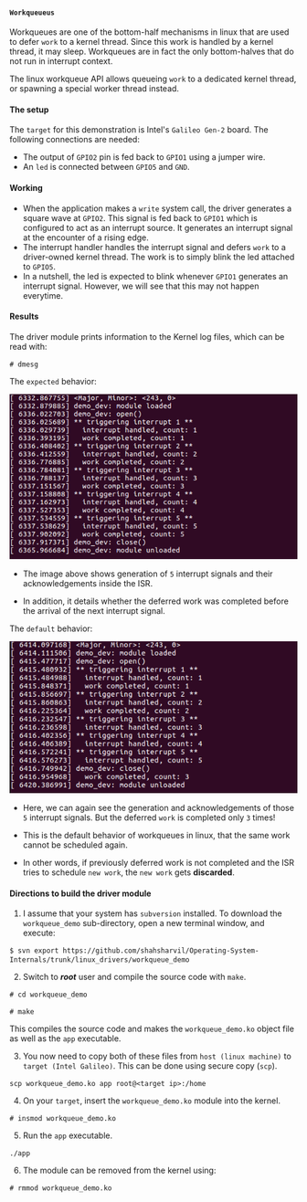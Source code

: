 #### `Workqueueus`
Workqueues are one of the bottom-half mechanisms in linux that are used to defer `work` to a kernel thread. Since this work is handled by a kernel thread, it may sleep. Workqueues are in fact the only bottom-halves that do not run in interrupt context.

The linux workqueue API allows queueing `work` to a dedicated kernel thread, or spawning a special worker thread instead.  

#### The setup
The `target` for this demonstration is Intel's `Galileo Gen-2` board. The following connections are needed:
 * The output of `GPIO2` pin is fed back to `GPIO1` using a jumper wire. 
 * An `led` is connected between `GPIO5` and `GND`.

#### Working
 * When the application makes a `write` system call, the driver generates a square wave at `GPIO2`. This signal is fed back to `GPIO1` which is configured to act as an interrupt source. It generates an interrupt signal at the encounter of a rising edge.
 * The interrupt handler handles the interrupt signal and defers `work` to a driver-owned kernel thread. The work is to simply blink the led attached to `GPIO5`.
 * In a nutshell, the led is expected to blink whenever `GPIO1` generates an interrupt signal. However, we will see that this may not happen everytime.

#### Results
The driver module prints information to the Kernel log files, which can be read with:
```
# dmesg
```
The `expected` behavior:

![](images/expected_behavior.png)

 * The image above shows generation of `5` interrupt signals and their acknowledgements inside the ISR.
 
 * In addition, it details whether the deferred work was completed before the arrival of the next interrupt signal.

The `default` behavior:

![](images/default_behavior.png)

 * Here, we can again see the generation and acknowledgements of those `5` interrupt signals. But the deferred `work` is completed only `3` times!

 * This is the default behavior of workqueues in linux, that the same work cannot be scheduled again.

 * In other words, if previously deferred work is not completed and the ISR tries to schedule `new work`, the `new work` gets **discarded**.

#### Directions to build the driver module
 1. I assume that your system has `subversion` installed. To download the `workqueue_demo` sub-directory, open a new terminal window, and execute:
```
$ svn export https://github.com/shahsharvil/Operating-System-Internals/trunk/linux_drivers/workqueue_demo
```  
 2. Switch to **_root_** user and compile the source code with `make`.
```
# cd workqueue_demo
```
```
# make
```
This compiles the source code and makes the `workqueue_demo.ko` object file as well as the `app` executable.
 
 3. You now need to copy both of these files from `host (linux machine)` to `target (Intel Galileo)`. This can be done using secure copy (`scp`).
 ```
 scp workqueue_demo.ko app root@<target ip>:/home
 ```
  
 4. On your `target`, insert the `workqueue_demo.ko` module into the kernel.
```
# insmod workqueue_demo.ko
```
 5. Run the `app` executable.
```
./app
```
 6. The module can be removed from the kernel using:
```
# rmmod workqueue_demo.ko
```
